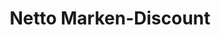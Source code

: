 ---
title: "Netto Marken-Discount"
url: /marktredwitz/netto-marken-discount-breslauer-strasse/
shop: Supermarkt
---